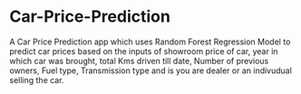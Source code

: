 # Car-Price-Prediction
A Car Price Prediction app which uses Random Forest Regression Model to predict car prices based on the inputs of showroom price of car, year in which car was brought,
total Kms driven till date, Number of previous owners, Fuel type, Transmission type and is you are dealer or an indivudual selling the car.
